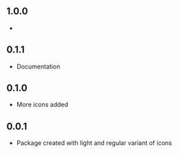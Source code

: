 ## 1.0.0

*

## 0.1.1

* Documentation

## 0.1.0

* More icons added

## 0.0.1

* Package created with light and regular variant of icons
